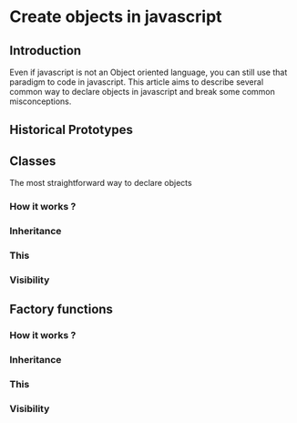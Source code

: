 # Create objects in javascript


## Introduction

Even if javascript is not an Object oriented language, you can still use that paradigm to code in javascript. This
article aims to describe several common way to declare objects in javascript and break some common misconceptions.

## Historical Prototypes

## Classes

The most straightforward way to declare objects

### How it works ?
### Inheritance
### This
### Visibility

## Factory functions 

### How it works ?
### Inheritance
### This
### Visibility